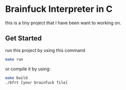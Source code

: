 # Brainfuck Interpreter in C

this is a tiny project that I have been want to working on.

## Get Started

run this project by using this command
```bash
make run
```

or compile it by using:
```bash
make build
./bfrt [your brainfuck file]
```
